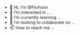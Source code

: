 - 👋 Hi, I’m @Fkrhsnn
- 👀 I’m interested in ...
- 🌱 I’m currently learning ...
- 💞️ I’m looking to collaborate on ...
- 📫 How to reach me ...

<!---
Fkrhsnn/Fkrhsnn is a ✨ special ✨ repository because its `README.md` (this file) appears on your GitHub profile.
You can click the Preview link to take a look at your changes.
--->

